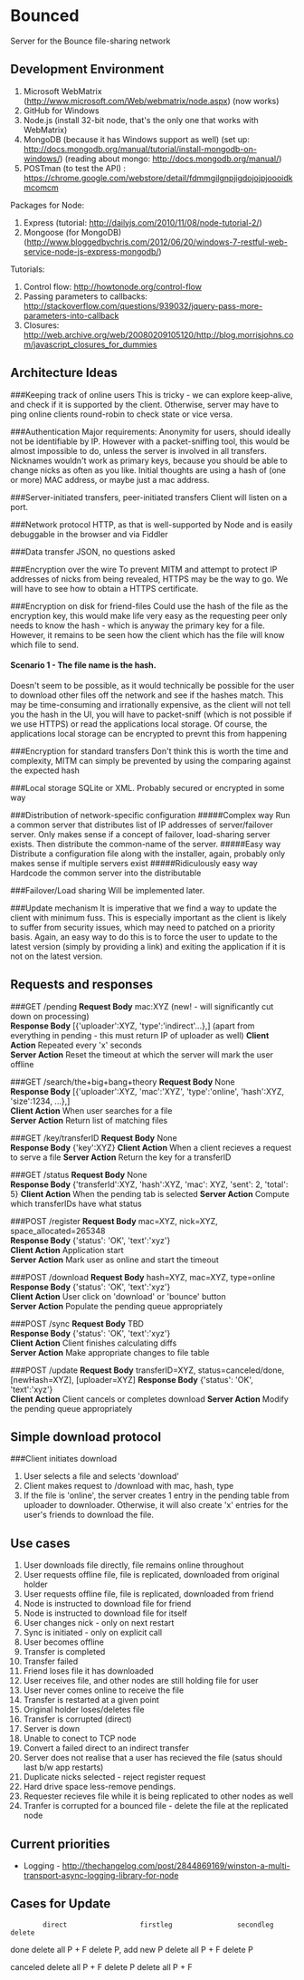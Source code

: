 Bounced
=======

Server for the Bounce file-sharing network

Development Environment
-----------------------
1. Microsoft WebMatrix (http://www.microsoft.com/Web/webmatrix/node.aspx) (now works)
2. GitHub for Windows
3. Node.js (install 32-bit node, that's the only one that works with WebMatrix)
4. MongoDB (because it has Windows support as well) (set up: http://docs.mongodb.org/manual/tutorial/install-mongodb-on-windows/) (reading about mongo: http://docs.mongodb.org/manual/)
5. POSTman (to test the API) : https://chrome.google.com/webstore/detail/fdmmgilgnpjigdojojpjoooidkmcomcm

Packages for Node:
1. Express (tutorial: http://dailyjs.com/2010/11/08/node-tutorial-2/)
2. Mongoose (for MongoDB) (http://www.bloggedbychris.com/2012/06/20/windows-7-restful-web-service-node-js-express-mongodb/)

Tutorials:
1. Control flow: http://howtonode.org/control-flow
2. Passing parameters to callbacks: http://stackoverflow.com/questions/939032/jquery-pass-more-parameters-into-callback
3. Closures: http://web.archive.org/web/20080209105120/http://blog.morrisjohns.com/javascript_closures_for_dummies

Architecture Ideas
------------------

###Keeping track of online users
This is tricky - we can explore keep-alive, and check if it is supported by the client. Otherwise, server may have to ping online clients round-robin to check state or vice versa.

###Authentication
Major requirements: Anonymity for users, should ideally not be identifiable by IP. However with a packet-sniffing tool, this would be almost impossible to do, unless the server is involved in all transfers.
Nicknames wouldn't work as primary keys, because you should be able to change nicks as often as you like. Initial thoughts are using a hash of (one or more) MAC address, or maybe just a mac address.

###Server-initiated transfers, peer-initiated transfers
Client will listen on a port.

###Network protocol
HTTP, as that is well-supported by Node and is easily debuggable in the browser and via Fiddler

###Data transfer
JSON, no questions asked

###Encryption over the wire
To prevent MITM and attempt to protect IP addresses of nicks from being revealed, HTTPS may be the way to go. We will have to see how to obtain a HTTPS certificate.

###Encryption on disk for friend-files
Could use the hash of the file as the encryption key, this would make life very easy as the requesting peer only needs to know the hash - which is anyway the primary key for a file. However, it remains to be seen how the client which has the file will know which file to send.

#### Scenario 1 - The file name is the hash.
Doesn't seem to be possible, as it would technically be possible for the user to download other files off the network and see if the hashes match. This may be time-consuming and irrationally expensive, as the client will not tell you the hash in the UI, you will have to packet-sniff (which is not possible if we use HTTPS) or read the applications local storage. Of course, the applications local storage can be encrypted to prevnt this from happening

###Encryption for standard transfers
Don't think this is worth the time and complexity, MITM can simply be prevented by using the comparing against the expected hash

###Local storage
SQLite or XML. Probably secured or encrypted in some way

###Distribution of network-specific configuration
#####Complex way
Run a common server that distributes list of IP addresses of server/failover server. Only makes sense if a concept of failover, load-sharing server exists. Then distribute the common-name of the server.
#####Easy way
Distribute a configuration file along with the installer, again, probably only makes sense if multiple servers exist
#####Ridiculously easy way
Hardcode the common server into the distributable

###Failover/Load sharing
Will be implemented later.

###Update mechanism
It is imperative that we find a way to update the client with minimum fuss. This is especially important as the client is likely to suffer from security issues, which may need to patched on a priority basis.
Again, an easy way to do this is to force the user to update to the latest version (simply by providing a link) and exiting the application if it is not on the latest version.

Requests and responses
----------------------

###GET /pending
**Request Body** mac:XYZ (new! - will significantly cut down on processing)  
**Response Body** [{'uploader':XYZ, 'type':'indirect'...},] (apart from everything in pending - this must return IP of uploader as well) 
**Client Action** Repeated every 'x' seconds  
**Server Action** Reset the timeout at which the server will mark the user offline  

###GET /search/the+big+bang+theory
**Request Body** None  
**Response Body** [{'uploader':XYZ, 'mac':'XYZ', 'type':'online', 'hash':XYZ, 'size':1234, ...},]  
**Client Action** When user searches for a file  
**Server Action** Return list of matching files

###GET /key/transferID
**Request Body** None  
**Response Body** {'key':XYZ} 
**Client Action** When a client recieves a request to serve a file
**Server Action** Return the key for a transferID

###GET /status
**Request Body** None  
**Response Body** {'transferId':XYZ, 'hash':XYZ, 'mac': XYZ, 'sent': 2, 'total': 5} 
**Client Action** When the pending tab is selected
**Server Action** Compute which transferIDs have what status

###POST /register
**Request Body** mac=XYZ, nick=XYZ, space_allocated=265348  
**Response Body** {'status': 'OK', 'text':'xyz'}  
**Client Action** Application start  
**Server Action** Mark user as online and start the timeout  

###POST /download
**Request Body** hash=XYZ, mac=XYZ, type=online  
**Response Body** {'status': 'OK', 'text':'xyz'}  
**Client Action** User click on 'download' or 'bounce' button  
**Server Action** Populate the pending queue appropriately  

###POST /sync
**Request Body** TBD  
**Response Body** {'status': 'OK', 'text':'xyz'}  
**Client Action** Client finishes calculating diffs  
**Server Action** Make appropriate changes to file table  

###POST /update
**Request Body** transferID=XYZ, status=canceled/done, [newHash=XYZ], [uploader=XYZ]
**Response Body** {'status': 'OK', 'text':'xyz'}  
**Client Action** Client cancels or completes download
**Server Action** Modify the pending queue appropriately  

Simple download protocol
------------------------

###Client initiates download
1. User selects a file and selects 'download'
2. Client makes request to /download with mac, hash, type
3. If the file is 'online', the server creates 1 entry in the pending table from uploader to downloader. Otherwise, it will also create 'x' entries for the user's friends to download the file.

Use cases
---------
1. User downloads file directly, file remains online throughout
2. User requests offline file, file is replicated, downloaded from original holder
3. User requests offline file, file is replicated, downloaded from friend
4. Node is instructed to download file for friend
5. Node is instructed to download file for itself
6. User changes nick - only on next restart
7. Sync is initiated - only on explicit call
8. User becomes offline
9. Transfer is completed
10. Transfer failed
11. Friend loses file it has downloaded
12. User receives file, and other nodes are still holding file for user
13. User never comes online to receive the file
14. Transfer is restarted at a given point
15. Original holder loses/deletes file
16. Transfer is corrupted (direct)
17. Server is down
18. Unable to conect to TCP node
19. Convert a failed direct to an indirect transfer
20. Server does not realise that a user has recieved the file (satus should last b/w app restarts)
21. Duplicate nicks selected - reject register request
22. Hard drive space less-remove pendings.
23. Requester recieves file while it is being replicated to other nodes as well
24. Tranfer is corrupted for a bounced file - delete the file at the replicated node

Current priorities
------------------
* Logging - http://thechangelog.com/post/2844869169/winston-a-multi-transport-async-logging-library-for-node

Cases for Update
----------------

			direct					firstleg				secondleg				delete

done		delete all P + F		delete P, add new P 	delete all P + F		delete P

canceled	delete all P + F		delete P				delete all P + F		